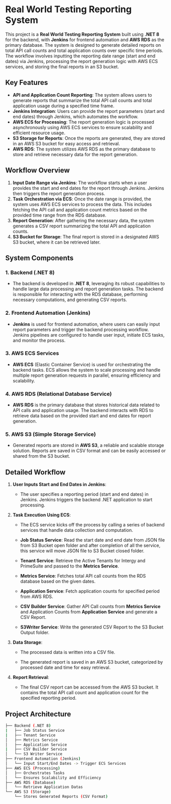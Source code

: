 # Real World Testing Reporting System

This project is a **Real World Testing Reporting System** built using **.NET 8** for the backend, with **Jenkins** for frontend automation and **AWS RDS** as the primary database. The system is designed to generate detailed reports on total API call counts and total application counts over specific time periods. The workflow involves inputting the reporting date range (start and end dates) via Jenkins, processing the report generation logic with AWS ECS services, and storing the final reports in an S3 bucket.

## Key Features

- **API and Application Count Reporting**: The system allows users to generate reports that summarize the total API call counts and total application usage during a specified time frame.
- **Jenkins Integration**: Users can provide the report parameters (start and end dates) through Jenkins, which automates the workflow.
- **AWS ECS for Processing**: The report generation logic is processed asynchronously using AWS ECS services to ensure scalability and efficient resource usage.
- **S3 Storage for Reports**: Once the reports are generated, they are stored in an AWS S3 bucket for easy access and retrieval.
- **AWS RDS**: The system utilizes AWS RDS as the primary database to store and retrieve necessary data for the report generation.

## Workflow Overview

1. **Input Date Range via Jenkins**: The workflow starts when a user provides the start and end dates for the report through Jenkins. Jenkins then triggers the report generation process.
2. **Task Orchestration via ECS**: Once the date range is provided, the system uses AWS ECS services to process the data. This includes fetching the API call and application count metrics based on the provided time range from the RDS database.
3. **Report Generation**: After gathering the necessary data, the system generates a CSV report summarizing the total API and application counts.
4. **S3 Bucket for Storage**: The final report is stored in a designated AWS S3 bucket, where it can be retrieved later.

## System Components

### 1. **Backend** (.NET 8)
- The backend is developed in **.NET 8**, leveraging its robust capabilities to handle large data processing and report generation tasks. The backend is responsible for interacting with the RDS database, performing necessary computations, and generating CSV reports.
  
### 2. **Frontend Automation** (Jenkins)
- **Jenkins** is used for frontend automation, where users can easily input report parameters and trigger the backend processing workflow. Jenkins pipelines are configured to handle user input, initiate ECS tasks, and monitor the process.

### 3. **AWS ECS Services**
- **AWS ECS** (Elastic Container Service) is used for orchestrating the backend tasks. ECS allows the system to scale processing and handle multiple report generation requests in parallel, ensuring efficiency and scalability.

### 4. **AWS RDS** (Relational Database Service)
- **AWS RDS** is the primary database that stores historical data related to API calls and application usage. The backend interacts with RDS to retrieve data based on the provided start and end dates for report generation.

### 5. **AWS S3** (Simple Storage Service)
- Generated reports are stored in **AWS S3**, a reliable and scalable storage solution. Reports are saved in CSV format and can be easily accessed or shared from the S3 bucket.

## Detailed Workflow

1. **User Inputs Start and End Dates in Jenkins**: 
   - The user specifies a reporting period (start and end dates) in Jenkins. Jenkins triggers the backend .NET application to start processing.

2. **Task Execution Using ECS**: 
   - The ECS service kicks off the process by calling a series of backend services that handle data collection and computation.

   - **Job Status Service**: Read the start date and end date from JSON file from S3 Bucket open folder and after completion of all the service, this service will move JSON file to S3 Bucket closed folder.
     
   - **Tenant Service**: Retrieve the Active Tenants for Intergy and PrimeSuite and passed to the **Metrics Service**.
     
   - **Metrics Service**: Fetches total API call counts from the RDS database based on the given dates.
   
   - **Application Service**: Fetch application counts for specified period from AWS RDS.
  
   - **CSV Builder Service**: Gather API Call counts from **Metrics Service** and Application Counts from **Application Service** and generate a CSV Report.
  
   - **S3Writer Service**: Write the generated CSV Report to the S3 Bucket Output folder.

3. **Data Storage**:
   - The processed data is written into a CSV file.
   
   - The generated report is saved in an AWS S3 bucket, categorized by processed date and time for easy retrieval.

4. **Report Retrieval**: 
   - The final CSV report can be accessed from the AWS S3 bucket. It contains the total API call count and application count for the specified reporting period.

## Project Architecture

```bash
├── Backend (.NET 8)
|   ├── Job Status Service
|   ├── Tenant Service
│   ├── Metrics Service
│   ├── Application Service
|   ├── CSV Builder Service
│   └── S3 Writer Service
├── Frontend Automation (Jenkins)
│   └── Input Start/End Dates -> Trigger ECS Services
├── AWS ECS (Processing)
│   ├── Orchestrates Tasks
│   └── Ensures Scalability and Efficiency
├── AWS RDS (Database)
│   └── Retrieve Application Datas
└── AWS S3 (Storage)
    └── Stores Generated Reports (CSV Format)

